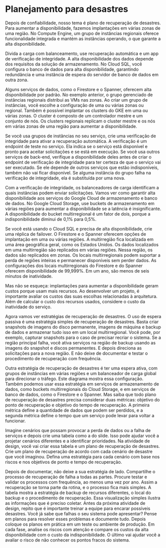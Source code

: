 # Planejamento para desastres

Depois de confiabilidade, nosso tema é plano de recuperação de desastres. Para aumentar a disponibilidade, fazemos implantações em várias zonas de uma região. No Compute Engine, um grupo de instâncias regionais oferece funcionalidade integrada e mantém as instâncias operando, o que garante a alta disponibilidade.

Divida a carga com balanceamento, use recuperação automática e um app de verificação de integridade. A alta disponibilidade dos dados depende dos requisitos da solução de armazenamento. No Cloud SQL, você configura o banco de dados para alta disponibilidade, garantindo redundância e uma instância de espera do servidor de banco de dados em outra zona.

Alguns serviços de dados, como o Firestore e o Spanner, oferecem alta disponibilidade por padrão. No exemplo anterior, o grupo gerenciado de instâncias regionais distribui as VMs nas zonas. Ao criar um grupo de instâncias, você escolhe a configuração de uma ou várias zonas ou regional. Também é possível implantar os clusters do GKE em uma ou várias zonas. O cluster é composto de um controlador mestre e um conjunto de nós. Os clusters regionais replicam o cluster mestre e os nós em várias zonas de uma região para aumentar a disponibilidade.

Se você usa grupos de instâncias no seu serviço, crie uma verificação de integridade para ativar a recuperação automática. A verificação é um endpoint de teste no serviço. Ela indica se o serviço está disponível e pronto para aceitar solicitações e se está em execução. Se você usa outros serviços de back-end, verifique a disponibilidade deles antes de criar o endpoint de verificação de integridade para ter certeza de que o serviço vai ser executado. Se ele depende de outros serviços que estão indisponíveis, também não vai ficar disponível. Se alguma instância do grupo falha na verificação de integridade, ela é substituída por uma nova.

Com a verificação de integridade, os balanceadores de carga identificam a quais instâncias podem enviar solicitações. Vamos ver como garantir alta disponibilidade aos serviços do Google Cloud de armazenamento e banco de dados. No Google Cloud Storage, use buckets de armazenamento em várias regiões para aumentar a disponibilidade se a latência é insignificante. A disponibilidade do bucket multirregional é um fator de dois, porque a indisponibilidade diminui de 0,1% para 0,5%.

Se você está usando o Cloud SQL e precisa de alta disponibilidade, crie uma réplica de failover. O Firestore e o Spanner oferecem opções de implantação em uma ou várias regiões. A multirregião fica localizada em uma área geográfica geral, como os Estados Unidos. Os dados localizados em uma multirregião são replicados em várias regiões. Nessa região, os dados são replicados em zonas. Os locais multirregionais podem suportar a perda de regiões inteiras e permanecer disponíveis sem perder dados. As configurações dos locais multirregionais do Firestore e do Spanner oferecem disponibilidade de 99,999%. Em um ano, são menos de seis minutos de inatividade.

Mas não se esqueça: implantações para aumentar a disponibilidade geram custos porque usam mais recursos. Ao desenvolver um projeto, é importante avaliar os custos das suas escolhas relacionadas à arquitetura. Além de calcular o custo dos recursos usados, considere o custo da inatividade do serviço.

Agora vamos ver estratégias de recuperação de desastres. O uso de espera passiva é uma estratégia simples de recuperação de desastres. Basta criar snapshots de imagens do disco permanente, imagens de máquina e backup de dados e armazenar tudo isso em um local multirregional. Você pode, por exemplo, capturar snapshots para o caso de precisar recriar o sistema. Se a região principal falha, você ativa serviços na região de backup usando as imagens do snapshot e discos permanentes. E depois direciona as solicitações para a nova região. E não deixe de documentar e testar o procedimento de recuperação com frequência.

Outra estratégia de recuperação de desastres é ter uma espera ativa, com grupos de instâncias em várias regiões e um balanceador de carga global para direcionar o tráfego. Este diagrama mostra essa configuração. Também podemos usar essa estratégia em serviços de armazenamento de dados, como buckets multirregionais do Cloud Storage, e em serviços de banco de dados, como o Firestore e o Spanner. Mas saiba que todo plano de recuperação de desastres precisa considerar duas métricas: objetivo do ponto de recuperação e objetivo do tempo de recuperação. A primeira métrica define a quantidade de dados que podem ser perdidos, e a segunda métrica define o tempo que um serviço pode levar para voltar a funcionar.

Imagine cenários que possam provocar a perda de dados ou a falha de serviços e depois crie uma tabela como a do slide. Isso pode ajudar você a projetar cenários diferentes e a identificar prioridades. Na atividade de design, você vai criar essa tabela e um plano de recuperação de desastres. Crie um plano de recuperação de acordo com cada cenário de desastre que você imaginou. Defina uma estratégia para cada cenário com base nos riscos e nos objetivos de ponto e tempo de recuperação.

Depois de documentar, não deixe a sua estratégia de lado. Compartilhe o processo de recuperação de falha a todas as partes. Procure testar e validar os processos com frequência, ao menos uma vez por ano. Assim a recuperação se torna parte da rotina, e o processo fica mais simples. A tabela mostra a estratégia de backup de recursos diferentes, o local do backup e o procedimento de recuperação. Essa visualização simples ilustra as informações que é preciso coletar. Antes da próxima atividade de design, repito que é importante treinar a equipe para encarar possíveis desastres. Você já sabe que falhas o seu sistema pode apresentar? Pense em planos para resolver esses problemas e documente tudo. Depois coloque os planos em prática em um teste ou ambiente de produção. Em cada fase, analise os riscos com atenção e compare os custos da alta disponibilidade com o custo da indisponibilidade. O último vai ajudar você a avaliar o risco de não conhecer os pontos fracos do sistema.